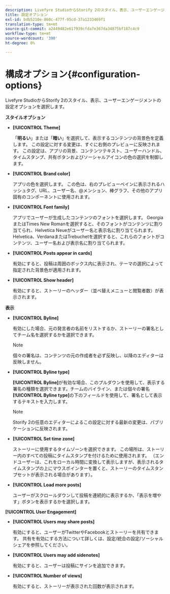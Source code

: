 ```yaml
---
description: Livefyre StudioからStorify 2のスタイル、表示、ユーザーエンゲージメントの設定オプションを選択します。
title: 設定オプション
exl-id: bdb5210e-860c-477f-95cd-37a1233469f1
translation-type: tm+mt
source-git-commit: a2449482e617939cfda7e367da34875bf187c4c9
workflow-type: tm+mt
source-wordcount: '390'
ht-degree: 0%

---
```


# 構成オプション{#configuration-options}

Livefyre StudioからStorify 2のスタイル、表示、ユーザーエンゲージメントの設定オプションを選択します。

**スタイルオプション**

* **[!UICONTROL Theme]**

   「**明るい**」または「**暗い**」を選択して、表示するコンテンツの背景色を定義します。 この設定に対する変更は、すぐに右側のプレビューに反映されます。 この設定は、アプリの背景、コンテンツテキスト、ユーザーハンドル、タイムスタンプ、共有ボタンおよびソーシャルアイコンの色の選択を制御します。

* **[!UICONTROL Brand color]**

   アプリの色を選択します。 この色は、右のプレビューペインに表示されるハッシュタグ、URL、ユーザー名、@メンション、棒グラフ、その他のアプリ固有のコンポーネントに使用されます。

* **[!UICONTROL Font family]**

   アプリでユーザーが生成したコンテンツのフォントを選択します。 GeorgiaまたはTimes New Romanを選択すると、そのフォントがコンテンツに割り当てられ、Helvetica Neueがユーザー名と表示名に割り当てられます。 Helvetica、VerdanaまたはTrebuchetを選択すると、これらのフォントがコンテンツ、ユーザー名および表示名に割り当てられます。

* **[!UICONTROL Posts appear in cards]**

   有効にすると、投稿は周囲のボックス内に表示され、テーマの選択によって指定された背景色が適用されます。

* **[!UICONTROL Show header]**

   有効にすると、ストーリーのヘッダー（並べ替えメニューと閲覧者数）が表示されます。

**表示**

* **[!UICONTROL Byline]**

   有効にした場合、元の発言者の名前をリストするか、ストーリーの署名としてチーム名を選択するかを選択できます。

   >[!NOTE]
   >
   >個々の署名は、コンテンツの元の作成者を必ず反映し、以降のエディターは反映しません。

* **[!UICONTROL Byline type]**

   **[!UICONTROL Byline]**&#x200B;が有効な場合、このプルダウンを使用して、表示する署名の種類を選択できます。チームのバイライン、または個々の署名 **[!UICONTROL Byline type]**&#x200B;の下のフィールドを使用して、署名として表示するテキストを入力します。

   >[!NOTE]
   >
   >Storify 2の任意のエディターによるこの設定に対する最新の変更は、パブリケーションに反映されます。

* **[!UICONTROL Set time zone]**

   ストーリーに使用するタイムゾーンを選択できます。 この場所は、ストーリー内のすべての投稿にタイムスタンプを付けるために使用されます。 （エンドユーザーは、これをローカル時間に変換して表示しますが、表示されるタイムスタンプの上にマウスポインターを置くと、ストーリーのタイムスタンプセットが表示される場合があります）。

* **[!UICONTROL Load more posts]**

   ユーザーがスクロールダウンして投稿を連続的に表示するか、「表示を増やす」ボタンを表示するかを選択します。

**[!UICONTROL User Engagement]**

* **[!UICONTROL Users may share posts]**

   有効にすると、ユーザーがTwitterやFacebookとストーリーを共有できます。 共有を有効にする方法について詳しくは、設定/統合の設定/ソーシャルシェアを参照してください。

* **[!UICONTROL Users may add sidenotes]**

   有効にすると、ユーザーは投稿にサインを追加できます。

* **[!UICONTROL Number of views]**

   有効にすると、ストーリーが表示された回数が表示されます。
